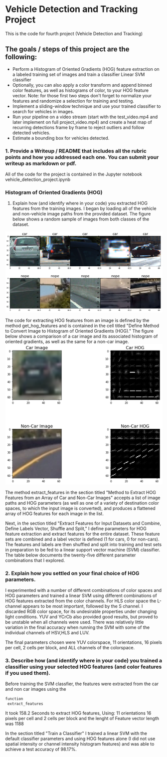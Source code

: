 # Vehicle Detection and Tracking Project
This is the code for fourth project (Vehicle Detection and Tracking)

## The goals / steps of this project are the following:

- Perform a Histogram of Oriented Gradients (HOG) feature extraction on a labeled training set of images and train a classifier Linear SVM classifier
- Optionally, you can also apply a color transform and append binned color features, as well as histograms of color, to your HOG feature vector.
Note: for those first two steps don't forget to normalize your features and randomize a selection for training and testing.
- Implement a sliding-window technique and use your trained classifier to search for vehicles in images.
- Run your pipeline on a video stream (start with the test_video.mp4 and later implement on full project_video.mp4) and create a heat map of recurring detections frame by frame to reject outliers and follow detected vehicles.
- Estimate a bounding box for vehicles detected.

### 1. Provide a Writeup / README that includes all the rubric points and how you addressed each one. You can submit your writeup as markdown or pdf. 

All of the code for the project is contained in the Jupyter notebook vehicle_detection_project.ipynb

### Histogram of Oriented Gradients (HOG)
1. Explain how (and identify where in your code) you extracted HOG features from the training images.
I began by loading all of the vehicle and non-vehicle image paths from the provided dataset. The figure below shows a random sample of images from both classes of the dataset. 

![Car_NonCar](./images/car_noncar.png) 

The code for extracting HOG features from an image is defined by the method get_hog_features and is contained in the cell titled "Define Method to Convert Image to Histogram of Oriented Gradients (HOG)." The figure below shows a comparison of a car image and its associated histogram of oriented gradients, as well as the same for a non-car image.
![Car_NonCar](./images/car-noncar-imgandhog.png) 

The method extract_features in the section titled "Method to Extract HOG Features from an Array of Car and Non-Car Images" accepts a list of image paths and HOG parameters (as well as one of a variety of destination color spaces, to which the input image is converted), and produces a flattened array of HOG features for each image in the list.

Next, in the section titled "Extract Features for Input Datasets and Combine, Define Labels Vector, Shuffle and Split," I define parameters for HOG feature extraction and extract features for the entire dataset. These feature sets are combined and a label vector is defined (1 for cars, 0 for non-cars). The features and labels are then shuffled and split into training and test sets in preparation to be fed to a linear support vector machine (SVM) classifier. The table below documents the twenty-five different parameter combinations that I explored.

### 2. Explain how you settled on your final choice of HOG parameters.
I experimented with a number of different combinations of color spaces and HOG parameters and trained a linear SVM using different combinations of HOG features extracted from the color channels. For HLS color space the L-channel appears to be most important, followed by the S channel. I discarded RGB color space, for its undesirable properties under changing light conditions. YUV and YCrCb also provided good results, but proved to be unstable when all channels were used. There was relatively little variation in the final accuracy when running the SVM with some of the individual channels of HSV,HLS and LUV.

The final parameters chosen were YUV colorspace, 11 orientations, 16 pixels per cell, 2 cells per block, and ALL channels of the colorspace. 

### 3. Describe how (and identify where in your code) you trained a classifier using your selected HOG features (and color features if you used them).

Before training the SVM classfier, the features were extracted from the car and non car images using the
    
    function 
     extract_features

It took 158.2 Seconds to extract HOG features, Using: 11 orientations 16 pixels per cell and 2 cells per block and the lenght of Feature vector length was 1188

In the section titled "Train a Classifier" I trained a linear SVM with the default classifier parameters and using HOG features alone (I did not use spatial intensity or channel intensity histogram features) and was able to achieve a test accuracy of 98.17%.
